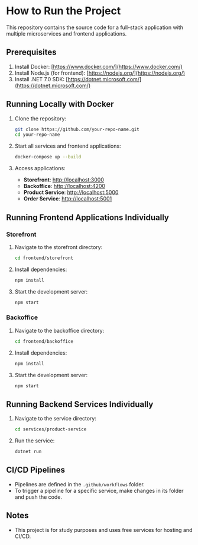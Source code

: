 # How to Run the Project

This repository contains the source code for a full-stack application with multiple microservices and frontend applications.

## Prerequisites
1. Install Docker: [https://www.docker.com/](https://www.docker.com/)
2. Install Node.js (for frontend): [https://nodejs.org/](https://nodejs.org/)
3. Install .NET 7.0 SDK: [https://dotnet.microsoft.com/](https://dotnet.microsoft.com/)

## Running Locally with Docker
1. Clone the repository:
   ```bash
   git clone https://github.com/your-repo-name.git
   cd your-repo-name
   ```

2. Start all services and frontend applications:
   ```bash
   docker-compose up --build
   ```

3. Access applications:
   - **Storefront**: [http://localhost:3000](http://localhost:3000)
   - **Backoffice**: [http://localhost:4200](http://localhost:4200)
   - **Product Service**: [http://localhost:5000](http://localhost:5000)
   - **Order Service**: [http://localhost:5001](http://localhost:5001)

## Running Frontend Applications Individually
### Storefront
1. Navigate to the storefront directory:
   ```bash
   cd frontend/storefront
   ```
2. Install dependencies:
   ```bash
   npm install
   ```
3. Start the development server:
   ```bash
   npm start
   ```

### Backoffice
1. Navigate to the backoffice directory:
   ```bash
   cd frontend/backoffice
   ```
2. Install dependencies:
   ```bash
   npm install
   ```
3. Start the development server:
   ```bash
   npm start
   ```

## Running Backend Services Individually
1. Navigate to the service directory:
   ```bash
   cd services/product-service
   ```
2. Run the service:
   ```bash
   dotnet run
   ```

## CI/CD Pipelines
- Pipelines are defined in the `.github/workflows` folder.
- To trigger a pipeline for a specific service, make changes in its folder and push the code.

## Notes
- This project is for study purposes and uses free services for hosting and CI/CD.
